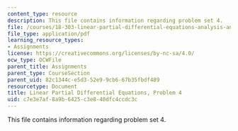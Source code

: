 ```yaml
---
content_type: resource
description: This file contains information regarding problem set 4.
file: /courses/18-303-linear-partial-differential-equations-analysis-and-numerics-fall-2014/c7e3e7af8a9b6425c3e840dfc4ccdc3c_MIT18_303F14_pset4.pdf
file_type: application/pdf
learning_resource_types:
- Assignments
license: https://creativecommons.org/licenses/by-nc-sa/4.0/
ocw_type: OCWFile
parent_title: Assignments
parent_type: CourseSection
parent_uid: 82c1344c-e5d3-52e9-9cb6-67b35fbdf489
resourcetype: Document
title: Linear Partial Differential Equations, Problem 4
uid: c7e3e7af-8a9b-6425-c3e8-40dfc4ccdc3c
---
```

This file contains information regarding problem set 4.